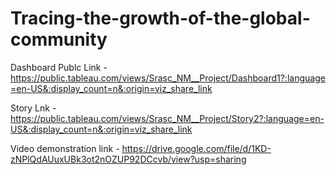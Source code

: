 # Tracing-the-growth-of-the-global-community


Dashboard Publc Link - https://public.tableau.com/views/Srasc_NM__Project/Dashboard1?:language=en-US&:display_count=n&:origin=viz_share_link

Story Lnk - https://public.tableau.com/views/Srasc_NM__Project/Story2?:language=en-US&:display_count=n&:origin=viz_share_link

Video demonstration link - https://drive.google.com/file/d/1KD-zNPlQdAUuxUBk3ot2nOZUP92DCcvb/view?usp=sharing
